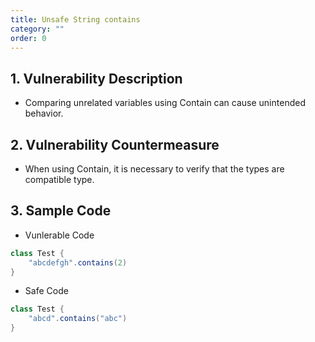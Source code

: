 ```yaml
---
title: Unsafe String contains
category: ""
order: 0
---
```


## 1. Vulnerability Description
* Comparing unrelated variables using Contain can cause unintended behavior.


## 2. Vulnerability Countermeasure
* When using Contain, it is necessary to verify that the types are compatible type.

## 3. Sample Code
* Vunlerable Code

```SCALA
class Test {
    "abcdefgh".contains(2)
}
```

* Safe Code

```SCALA
class Test {
    "abcd".contains("abc")
}
```
